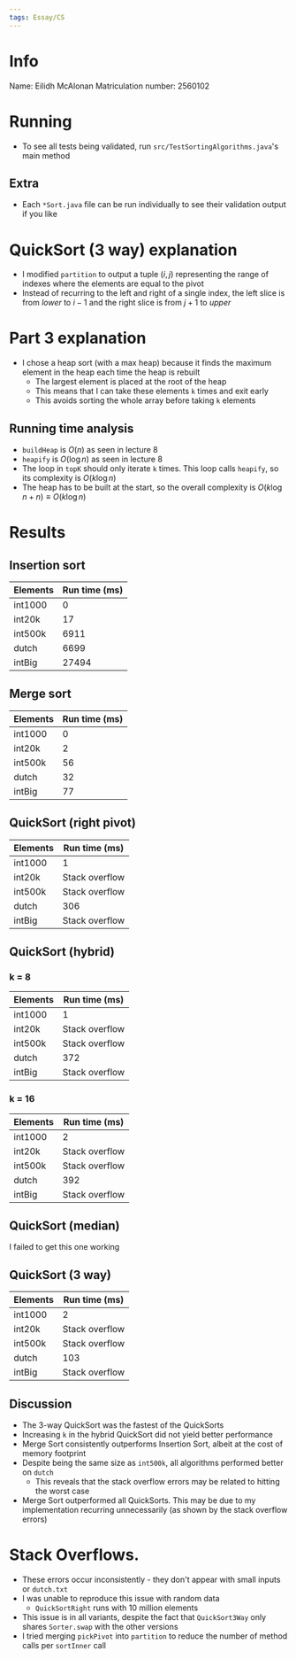 ```yaml
---
tags: Essay/CS
---
```


# Info
Name: Eilidh McAlonan
Matriculation number: 2560102

# Running
- To see all tests being validated, run `src/TestSortingAlgorithms.java`'s main method

## Extra
- Each `*Sort.java` file can be run individually to see their validation output if you like

# QuickSort (3 way) explanation
- I modified `partition` to output a tuple $(i, j)$ representing the range of indexes where the elements are equal to the pivot
- Instead of recurring to the left and right of a single index, the left slice is from $lower$ to $i - 1$ and the right slice is from $j + 1$ to $upper$

# Part 3 explanation
- I chose a heap sort (with a max heap) because it finds the maximum element in the heap each time the heap is rebuilt
	- The largest element is placed at the root of the heap
	- This means that I can take these elements `k` times and exit early
	- This avoids sorting the whole array before taking `k` elements

## Running time analysis
- `buildHeap` is $O(n)$ as seen in lecture 8
- `heapify` is $O(\log n)$ as seen in lecture 8
- The loop in `topK` should only iterate `k` times. This loop calls `heapify`, so its complexity is $O(k \log n)$
- The heap has to be built at the start, so the overall complexity is $O(k \log n + n) \equiv O(k \log n)$

# Results
## Insertion sort
| Elements | Run time (ms) |
| -------- | ------------- |
| int1000  | 0             |
| int20k   | 17            |
| int500k  | 6911          |
| dutch    | 6699          |
| intBig   | 27494         |

## Merge sort
| Elements | Run time (ms) |
|----------|---------------|
| int1000  | 0             |
| int20k   | 2             |
| int500k  | 56            |
| dutch    | 32            |
| intBig   | 77            |

## QuickSort (right pivot)
| Elements | Run time (ms)  |
|----------|----------------|
| int1000  | 1              |
| int20k   | Stack overflow |
| int500k  | Stack overflow |
| dutch    | 306            |
| intBig   | Stack overflow |

## QuickSort (hybrid)
### k = 8
| Elements | Run time (ms)  |
|----------|----------------|
| int1000  | 1              |
| int20k   | Stack overflow |
| int500k  | Stack overflow |
| dutch    | 372            |
| intBig   | Stack overflow |

### k = 16
| Elements | Run time (ms)  |
|----------|----------------|
| int1000  | 2              |
| int20k   | Stack overflow |
| int500k  | Stack overflow |
| dutch    | 392            |
| intBig   | Stack overflow |

## QuickSort (median)
I failed to get this one working

## QuickSort (3 way)
| Elements | Run time (ms)  |
| -------- | -------------- |
| int1000  | 2              |
| int20k   | Stack overflow |
| int500k  | Stack overflow |
| dutch    | 103            |
| intBig   | Stack overflow |

## Discussion
- The 3-way QuickSort was the fastest of the QuickSorts
- Increasing `k` in the hybrid QuickSort did not yield better performance
- Merge Sort consistently outperforms Insertion Sort, albeit at the cost of memory footprint
- Despite being the same size as `int500k`, all algorithms performed better on `dutch`
	- This reveals that the stack overflow errors may be related to hitting the worst case 
- Merge Sort outperformed all QuickSorts. This may be due to my implementation recurring unnecessarily (as shown by the stack overflow errors)

# Stack Overflows. 
- These errors occur inconsistently - they don't appear with small inputs or `dutch.txt`
- I was unable to reproduce this issue with random data
	- `QuickSortRight` runs with 10 million elements
- This issue is in all variants, despite the fact that `QuickSort3Way` only shares `Sorter.swap` with the other versions
- I tried merging `pickPivot` into `partition` to reduce the number of method calls per `sortInner` call